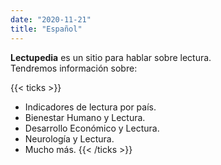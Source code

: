 ```yaml
---
date: "2020-11-21"
title: "Español"
---
```


**Lectupedia** es un sitio para hablar sobre lectura.  
Tendremos información sobre:

{{< ticks >}}
* Indicadores de lectura por país.
* Bienestar Humano y Lectura.
* Desarrollo Económico y Lectura.
* Neurología y Lectura.
* Mucho más.
{{< /ticks >}}

